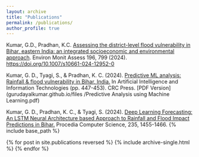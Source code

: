 ```yaml
---
layout: archive
title: "Publications"
permalink: /publications/
author_profile: true
---
```



Kumar, G.D., Pradhan, K.C. [Assessing the district-level flood vulnerability in Bihar, eastern India: an integrated socioeconomic and environmental approach](https://link.springer.com/article/10.1007/s10661-024-12952-0). Environ Monit Assess 196, 799 (2024). https://doi.org/10.1007/s10661-024-12952-0

Kumar, G. D., Tyagi, S., & Pradhan, K. C. (2024). [Predictive ML analysis: Rainfall & flood vulnerability in Bihar, India.](https://www.taylorfrancis.com/chapters/edit/10.1201/9781032700502-71/predictive-ml-analysis-rainfall-flood-vulnerability-bihar-india-guru-dayal-kumar-shekhar-tyagi-kalandi-charan-pradhan) In Artificial Intelligence and Information Technologies (pp. 447-453). CRC Press. 
[PDF Version](gurudayalkumar.github.io/files
/Predictive Analysis using Machine Learning.pdf)

Kumar, G. D., Pradhan, K. C., & Tyagi, S. (2024). [Deep Learning Forecasting: An LSTM Neural Architecture based Approach to Rainfall and Flood Impact Predictions in Bihar.](https://www.sciencedirect.com/science/article/pii/S1877050924008135) Procedia Computer Science, 235, 1455-1466.
{% include base_path %}

{% for post in site.publications reversed %}
  {% include archive-single.html %}
{% endfor %}
